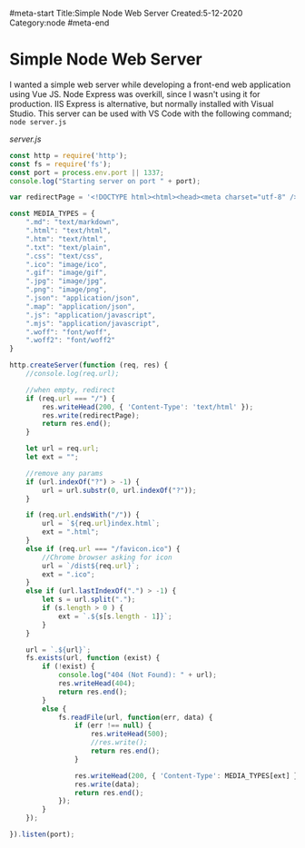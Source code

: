 #meta-start
Title:Simple Node Web Server
Created:5-12-2020
Category:node
#meta-end
# Simple Node Web Server

I wanted a simple web server while developing a front-end web application using Vue JS. Node Express was overkill, since I wasn't using it for production. IIS Express is alternative, but normally installed with Visual Studio. This server can be used with VS Code with the following command; `node server.js`

*server.js*

```js
const http = require('http');
const fs = require('fs');
const port = process.env.port || 1337;
console.log("Starting server on port " + port);

var redirectPage = '<!DOCTYPE html><html><head><meta charset="utf-8" /><meta http-equiv="refresh" content="0; url=./dist/" /><title></title></head><body></body></html>';

const MEDIA_TYPES = {
    ".md": "text/markdown",
    ".html": "text/html",
    ".htm": "text/html",
    ".txt": "text/plain",
    ".css": "text/css",
    ".ico": "image/ico",
    ".gif": "image/gif",
    ".jpg": "image/jpg",
    ".png": "image/png",
    ".json": "application/json",
    ".map": "application/json",
    ".js": "application/javascript",
    ".mjs": "application/javascript",
    ".woff": "font/woff",
    ".woff2": "font/woff2"
}

http.createServer(function (req, res) {
    //console.log(req.url);

    //when empty, redirect
    if (req.url === "/") {
        res.writeHead(200, { 'Content-Type': 'text/html' });
        res.write(redirectPage);
        return res.end();
    }

    let url = req.url;
    let ext = "";

    //remove any params
    if (url.indexOf("?") > -1) {
        url = url.substr(0, url.indexOf("?"));
    }

    if (req.url.endsWith("/")) {
        url = `${req.url}index.html`;
        ext = ".html";
    }
    else if (req.url === "/favicon.ico") {
        //Chrome browser asking for icon
        url = `/dist${req.url}`;
        ext = ".ico";
    }
    else if (url.lastIndexOf(".") > -1) {
        let s = url.split(".");
        if (s.length > 0 ) {
            ext = `.${s[s.length - 1]}`;
        }
    }

    url = `.${url}`;
    fs.exists(url, function (exist) {
        if (!exist) {
            console.log("404 (Not Found): " + url);
            res.writeHead(404);
            return res.end();
        }
        else {
            fs.readFile(url, function(err, data) {
                if (err !== null) {
                    res.writeHead(500);
                    //res.write();
                    return res.end();
                }

                res.writeHead(200, { 'Content-Type': MEDIA_TYPES[ext] });
                res.write(data);
                return res.end();
            });
        }
    });

}).listen(port);

```